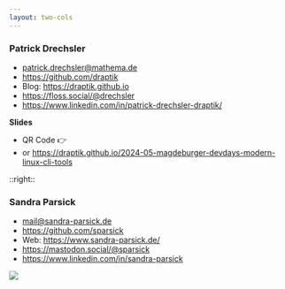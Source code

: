 ```yaml
---
layout: two-cols
---
```


### Patrick Drechsler

- patrick.drechsler@mathema.de
- https://github.com/draptik
- Blog: https://draptik.github.io
- https://floss.social/@drechsler
- https://www.linkedin.com/in/patrick-drechsler-draptik/

**Slides**

- QR Code 👉
- or https://draptik.github.io/2024-05-magdeburger-devdays-modern-linux-cli-tools

::right::

### Sandra Parsick

- mail@sandra-parsick.de
- https://github.com/sparsick
- Web: https://www.sandra-parsick.de/
- https://mastodon.social/@sparsick
- https://www.linkedin.com/in/sandra-parsick

<img
  class="absolute bottom-5 left-10 h-60"
  src="/images/slides-magdeburger-devday-24.png"
/>
